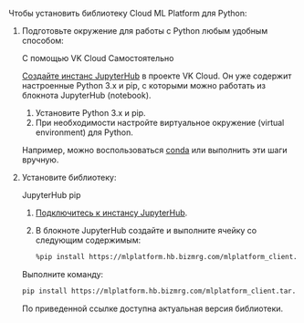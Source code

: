 Чтобы установить библиотеку Cloud ML Platform для Python:

1. Подготовьте окружение для работы с Python любым удобным способом:

   <tabs>
   <tablist>
   <tab>С помощью VK Cloud</tab>
   <tab>Самостоятельно</tab>
   </tablist>
   <tabpanel>

   [Создайте инстанс JupyterHub](/ru/ml/mlplatform/jupyterhub/start/create) в проекте VK Cloud. Он уже содержит настроенные Python 3.x и pip, с которыми можно работать из блокнота JupyterHub (notebook).

   </tabpanel>
   <tabpanel>

   1. Установите Python 3.x и pip.
   1. При необходимости настройте виртуальное окружение (virtual environment) для Python.

   Например, можно воспользоваться [conda](https://conda.io/projects/conda/en/latest/index.html) или выполнить эти шаги вручную.

   </tabpanel>
   </tabs>

1. Установите библиотеку:

   <tabs>
   <tablist>
   <tab>JupyterHub</tab>
   <tab>pip</tab>
   </tablist>
   <tabpanel>

   1. [Подключитесь к инстансу JupyterHub](/ru/ml/mlplatform/jupyterhub/start/connect).
   1. В блокноте JupyterHub создайте и выполните ячейку со следующим содержимым:

      ```bash
      %pip install https://mlplatform.hb.bizmrg.com/mlplatform_client.tar.gz
      ```

   </tabpanel>
   <tabpanel>

   Выполните команду:

   ```bash
   pip install https://mlplatform.hb.bizmrg.com/mlplatform_client.tar.gz
   ```

   </tabpanel>
   </tabs>

   По приведенной ссылке доступна актуальная версия библиотеки.
